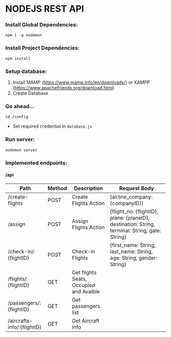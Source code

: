 # NODEJS REST API

### Install Global Dependencies:
```
npm i -g nodemon
```
### Install Project Dependencies:
```
npm install
```
### Setup database:
1. Install MAMP (https://www.mamp.info/en/downloads/) or XAMPP (https://www.apachefriends.org/download.html)
2. Create Database
### Go ahead...
```
cd /config
```
- Set required credential in `database.js` 

### Run server:
```
nodemon server
```

### Implemented endpoints:

#### /api
Path | Method | Description | Request Body
---|---|---|---
/create-flights | POST | Create Flights Action | {airline_company: {companyID}}
/assign | POST | Assign Flights Action | {flight_no: {flightID}, plane: {planeID}, destination: String, terminal: String, gate: String}
/check-in/:{flightID} | POST | Check-in Flights | {first_name: String, last_name: String, age: String, gender: String}
/flights/:{flightID} | GET | Get flights Seats, Occupied and Avaible | 
/passengers/:{flightID} | GET | Get passengers list |
/aircrafts-info/:{flightID} | GET | Get Aircraft Info |
